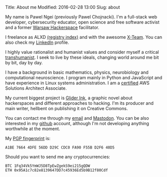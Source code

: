 Title: About me
Modified: 2016-02-28 13:00
Slug: about

My name is Pawel Ngei (previously Pawel Chojnacki). I'm a full-stack web developer, cybersecurity educator, open science and free software activist and a former [Warsaw Hackerspace] facilitator.

I freelance as ALXD [(registry index)](https://prod.ceidg.gov.pl/CEIDG/CEIDG.Public.UI/SearchDetails.aspx?Id=d9303664-0fe2-4dc0-aecb-797877c2d1ba) and with the awesome [X-Team](http://x-team.com/). You can also check my [LinkedIn](https://www.linkedin.com/in/paul-ngei-19227983/) profile.

I highly value rationalist and humanist values and consider myself a critical [transhumanist]. I seek to live by these ideals, changing world around me bit by bit, day by day.

I have a background in basic mathematics, physics, neurobiology and computational neuroscience. I program mainly in Python and JavaScript and have experience in Linux systems administration. I am a [certified](https://www.certmetrics.com/amazon/public/badge.aspx?i=1&t=c&d=2017-06-09&ci=AWS00266997&lipi=urn%3Ali%3Apage%3Ad_flagship3_profile_view_base%3BR0CGMz91Rwua01IfJn9Esg%3D%3D) AWS Solutions Architect Associate.

My current biggest project is [Glider Ink](https://glider.ink/), a graphic novel about hackerspaces and different approaches to hacking. I'm its producer and main writer, hellbent on publishing it on Creative Commons.

You can contact me through my [email] and [Mastodon]. You can be also interested in my [github] account, although I'm not developing anything worthwhile at the moment.

My <a href="http://pgp.mit.edu/pks/lookup?op=vindex&search=0xFA90F55BD2F640D5">PGP fingerprint</a> is:

    A1BE 7664 4DFE 56DD D29C CDC0 FA90 F55B D2F6 40D5

Should you want to send me any cryptocurrencies:

    BTC 1Fq34Vk5YmWJ5D8TpEwZgekS9ei215gQDW
    ETH 0x95A1c7c82e8139647DD7c45936Ed5b9B12f80Cdf



[Warsaw Hackerspace]: https://hackerspace.pl/
[transhumanist]: http://rationalwiki.org/wiki/Transhumanism
[email]: mailto:alxd(AT)alxd.org
[Mastodon]: https://chaos.social/@alxd
[github]: https://github.com/pawelngei

